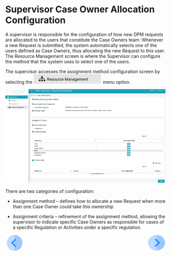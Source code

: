 # Supervisor Case Owner Allocation Configuration 

A supervisor is responsible for the configuration of how new DPM requests are allocated to the users that constitute the Case Owners team: Whenever a new Request is submitted, the system  automatically selects one of the users defined as Case Owners, thus allocating the new Request to this user. The Resource Management screen is where the Supervisor can configure the method that the system uses to select one of the users.

The supervisor accesses the assignment method configuration screen by selecting the  ![image](/articles/DPM/images/Figure_50_a_resource_management_icon.png) menu option.

 ![image](/articles/DPM/images/Figure_51_Supervisor_resource_management_screen.png)

There are two categories of configuration:

- Assignment method – defines how to allocate a new Request when more than one Case Owner could take this ownership

- Assignment criteria – refinement of the assignment method, allowing the supervisor to indicate specific Case Owners as responsible for cases of a specific Regulation or Activities under a specific regulation.

  

[![Previous](/articles/DPM/images/Previous.png)](/articles/DPM/07_Supervisor_User_Interface/01_Supervisor_User_Interface_Overview.md)[<img align="right" width="60" height="54" src="/articles/DPM/images/Next.png">](/articles/DPM/07_Supervisor_User_Interface/03_Supervisor_User_Interface_Method.md)

